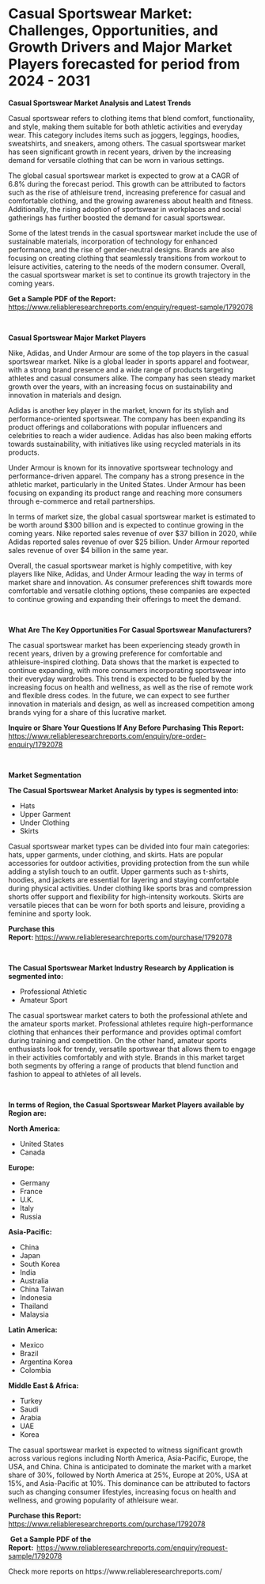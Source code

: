 <p><h1>Casual Sportswear Market: Challenges, Opportunities, and Growth Drivers and Major Market Players forecasted for period from 2024 - 2031</h1></p><p><strong>Casual Sportswear Market Analysis and Latest Trends</strong></p>
<p><p>Casual sportswear refers to clothing items that blend comfort, functionality, and style, making them suitable for both athletic activities and everyday wear. This category includes items such as joggers, leggings, hoodies, sweatshirts, and sneakers, among others. The casual sportswear market has seen significant growth in recent years, driven by the increasing demand for versatile clothing that can be worn in various settings.</p><p>The global casual sportswear market is expected to grow at a CAGR of 6.8% during the forecast period. This growth can be attributed to factors such as the rise of athleisure trend, increasing preference for casual and comfortable clothing, and the growing awareness about health and fitness. Additionally, the rising adoption of sportswear in workplaces and social gatherings has further boosted the demand for casual sportswear.</p><p>Some of the latest trends in the casual sportswear market include the use of sustainable materials, incorporation of technology for enhanced performance, and the rise of gender-neutral designs. Brands are also focusing on creating clothing that seamlessly transitions from workout to leisure activities, catering to the needs of the modern consumer. Overall, the casual sportswear market is set to continue its growth trajectory in the coming years.</p></p>
<p><strong>Get a Sample PDF of the Report:&nbsp;</strong> <a href="https://www.reliableresearchreports.com/enquiry/request-sample/1792078">https://www.reliableresearchreports.com/enquiry/request-sample/1792078</a></p>
<p>&nbsp;</p>
<p><strong>Casual Sportswear Major Market Players</strong></p>
<p><p>Nike, Adidas, and Under Armour are some of the top players in the casual sportswear market. Nike is a global leader in sports apparel and footwear, with a strong brand presence and a wide range of products targeting athletes and casual consumers alike. The company has seen steady market growth over the years, with an increasing focus on sustainability and innovation in materials and design.</p><p>Adidas is another key player in the market, known for its stylish and performance-oriented sportswear. The company has been expanding its product offerings and collaborations with popular influencers and celebrities to reach a wider audience. Adidas has also been making efforts towards sustainability, with initiatives like using recycled materials in its products.</p><p>Under Armour is known for its innovative sportswear technology and performance-driven apparel. The company has a strong presence in the athletic market, particularly in the United States. Under Armour has been focusing on expanding its product range and reaching more consumers through e-commerce and retail partnerships.</p><p>In terms of market size, the global casual sportswear market is estimated to be worth around $300 billion and is expected to continue growing in the coming years. Nike reported sales revenue of over $37 billion in 2020, while Adidas reported sales revenue of over $25 billion. Under Armour reported sales revenue of over $4 billion in the same year.</p><p>Overall, the casual sportswear market is highly competitive, with key players like Nike, Adidas, and Under Armour leading the way in terms of market share and innovation. As consumer preferences shift towards more comfortable and versatile clothing options, these companies are expected to continue growing and expanding their offerings to meet the demand.</p></p>
<p>&nbsp;</p>
<p><strong>What Are The Key Opportunities For Casual Sportswear Manufacturers?</strong></p>
<p><p>The casual sportswear market has been experiencing steady growth in recent years, driven by a growing preference for comfortable and athleisure-inspired clothing. Data shows that the market is expected to continue expanding, with more consumers incorporating sportswear into their everyday wardrobes. This trend is expected to be fueled by the increasing focus on health and wellness, as well as the rise of remote work and flexible dress codes. In the future, we can expect to see further innovation in materials and design, as well as increased competition among brands vying for a share of this lucrative market.</p></p>
<p><strong>Inquire or Share Your Questions If Any Before Purchasing This Report:</strong> <a href="https://www.reliableresearchreports.com/enquiry/pre-order-enquiry/1792078">https://www.reliableresearchreports.com/enquiry/pre-order-enquiry/1792078</a></p>
<p>&nbsp;</p>
<p><strong>Market Segmentation</strong></p>
<p><strong>The Casual Sportswear Market Analysis by types is segmented into:</strong></p>
<p><ul><li>Hats</li><li>Upper Garment</li><li>Under Clothing</li><li>Skirts</li></ul></p>
<p><p>Casual sportswear market types can be divided into four main categories: hats, upper garments, under clothing, and skirts. Hats are popular accessories for outdoor activities, providing protection from the sun while adding a stylish touch to an outfit. Upper garments such as t-shirts, hoodies, and jackets are essential for layering and staying comfortable during physical activities. Under clothing like sports bras and compression shorts offer support and flexibility for high-intensity workouts. Skirts are versatile pieces that can be worn for both sports and leisure, providing a feminine and sporty look.</p></p>
<p><strong>Purchase this Report:&nbsp;</strong><a href="https://www.reliableresearchreports.com/purchase/1792078">https://www.reliableresearchreports.com/purchase/1792078</a></p>
<p>&nbsp;</p>
<p><strong>The Casual Sportswear Market Industry Research by Application is segmented into:</strong></p>
<p><ul><li>Professional Athletic</li><li>Amateur Sport</li></ul></p>
<p><p>The casual sportswear market caters to both the professional athlete and the amateur sports market. Professional athletes require high-performance clothing that enhances their performance and provides optimal comfort during training and competition. On the other hand, amateur sports enthusiasts look for trendy, versatile sportswear that allows them to engage in their activities comfortably and with style. Brands in this market target both segments by offering a range of products that blend function and fashion to appeal to athletes of all levels.</p></p>
<p>&nbsp;</p>
<p><strong>In terms of Region, the Casual Sportswear Market Players available by Region are:</strong></p>
<p>
    <p> <strong> North America: </strong>
        <ul>
            <li>United States</li>
            <li>Canada</li>
        </ul>
        </p> 
    <p> <strong> Europe: </strong>
        <ul>
            <li>Germany</li>
            <li>France</li>
            <li>U.K.</li>
            <li>Italy</li>
            <li>Russia</li>
        </ul>
        </p> 
    <p> <strong> Asia-Pacific: </strong>
        <ul>
            <li>China</li>
            <li>Japan</li>
            <li>South Korea</li>
            <li>India</li>
            <li>Australia</li>
            <li>China Taiwan</li>
            <li>Indonesia</li>
            <li>Thailand</li>
            <li>Malaysia</li>
        </ul>
        </p> 
    <p> <strong> Latin America: </strong>
        <ul>
            <li>Mexico</li>
            <li>Brazil</li>
            <li>Argentina Korea</li>
            <li>Colombia</li>
        </ul>
        </p> 
    <p> <strong> Middle East & Africa: </strong>
        <ul>
            <li>Turkey</li>
            <li>Saudi</li>
            <li>Arabia</li>
            <li>UAE</li>
            <li>Korea</li>
        </ul>
    </p>
    </p>
<p><p>The casual sportswear market is expected to witness significant growth across various regions including North America, Asia-Pacific, Europe, the USA, and China. China is anticipated to dominate the market with a market share of 30%, followed by North America at 25%, Europe at 20%, USA at 15%, and Asia-Pacific at 10%. This dominance can be attributed to factors such as changing consumer lifestyles, increasing focus on health and wellness, and growing popularity of athleisure wear.</p></p>
<p><strong>Purchase this Report: </strong><a href="https://www.reliableresearchreports.com/purchase/1792078">https://www.reliableresearchreports.com/purchase/1792078</a></p>
<p>&nbsp;<strong>Get a Sample PDF of the Report:&nbsp;&nbsp;</strong><a href="https://www.reliableresearchreports.com/enquiry/request-sample/1792078">https://www.reliableresearchreports.com/enquiry/request-sample/1792078</a></p>
<p><strong></strong></p>
<p>Check more reports on https://www.reliableresearchreports.com/</p>